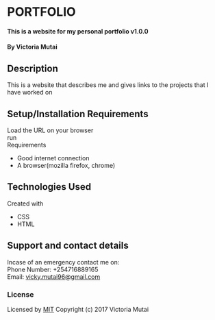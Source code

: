 # PORTFOLIO
#### This is a website for my personal portfolio v1.0.0
#### By Victoria Mutai
## Description
This is a website that describes me and gives links to the projects that I have worked on
## Setup/Installation Requirements
Load the URL on your browser <br />
run<br />
Requirements <br />
* Good internet connection
* A browser(mozilla firefox, chrome)
## Technologies Used
Created with
* CSS
* HTML
## Support and contact details
Incase of an emergency contact me on: <br />
    Phone Number: +254716889165 <br />
    Email: vicky.mutai96@gmail.com
### License
Licensed by [MIT](https://choosealicense.com/licenses/mit)
Copyright (c) 2017 Victoria Mutai
